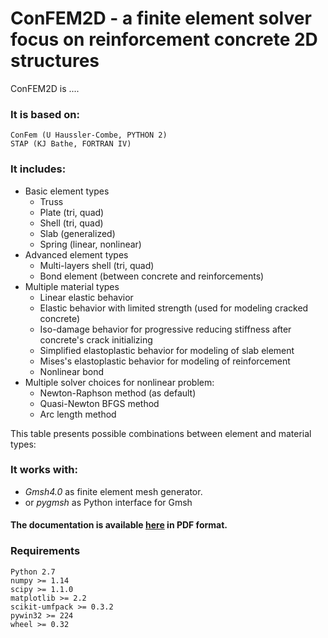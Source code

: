 ﻿# ConFEM2D - a finite element solver focus on reinforcement concrete 2D structures

ConFEM2D is ....

### It is based on:
	ConFem (U Haussler-Combe, PYTHON 2)
	STAP (KJ Bathe, FORTRAN IV)
### It includes:
* Basic element types
	* Truss
	* Plate (tri, quad)
	* Shell (tri, quad)
	* Slab (generalized)
	* Spring (linear, nonlinear)
* Advanced element types
	* Multi-layers shell (tri, quad)
	* Bond element (between concrete and reinforcements)
* Multiple material types
	* Linear elastic behavior
	* Elastic behavior with limited strength (used for modeling cracked concrete)
	* Iso-damage behavior for progressive reducing stiffness after concrete's crack initializing
	* Simplified elastoplastic behavior for modeling of slab element
	* Mises's elastoplastic behavior for modeling of reinforcement
	* Nonlinear bond
* Multiple solver choices for nonlinear problem:
	* Newton-Raphson method (as default)
	* Quasi-Newton BFGS method
	* Arc length method

This table presents possible combinations between element and material types:


### It works with:
* *Gmsh4.0* as finite element mesh generator. 
* or *pygmsh* as Python interface for Gmsh

#### The documentation is available [here]() in PDF format.

### Requirements
	Python 2.7
	numpy >= 1.14
	scipy >= 1.1.0
	matplotlib >= 2.2
	scikit-umfpack >= 0.3.2
	pywin32 >= 224
	wheel >= 0.32
